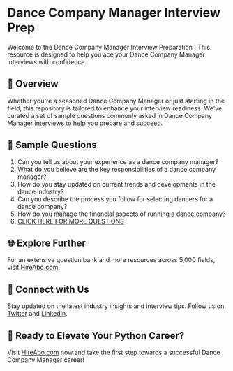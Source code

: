 # Dance Company Manager Interview Prep

Welcome to the Dance Company Manager Interview Preparation ! This resource is designed to help you ace your Dance Company Manager interviews with confidence.

## 🚀 Overview

Whether you're a seasoned Dance Company Manager or just starting in the field, this repository is tailored to enhance your interview readiness. We've curated a set of sample questions commonly asked in Dance Company Manager interviews to help you prepare and succeed.

## 📝 Sample Questions

1. Can you tell us about your experience as a dance company manager?
2. What do you believe are the key responsibilities of a dance company manager?
3. How do you stay updated on current trends and developments in the dance industry?
4. Can you describe the process you follow for selecting dancers for a dance company?
5. How do you manage the financial aspects of running a dance company?
6. [CLICK HERE FOR MORE QUESTIONS](https://hireabo.com/job/16_4_27/Dance%20Company%20Manager)

## 🌐 Explore Further

For an extensive question bank and more resources across 5,000 fields, visit [HireAbo.com](https://www.hireabo.com).

## 📱 Connect with Us

Stay updated on the latest industry insights and interview tips. Follow us on [Twitter](https://twitter.com/hireabo) and [LinkedIn](https://www.linkedin.com/in/hire-abo-3609972a8/).

## 🚀 Ready to Elevate Your Python Career?

Visit [HireAbo.com](https://www.hireabo.com) now and take the first step towards a successful Dance Company Manager career!